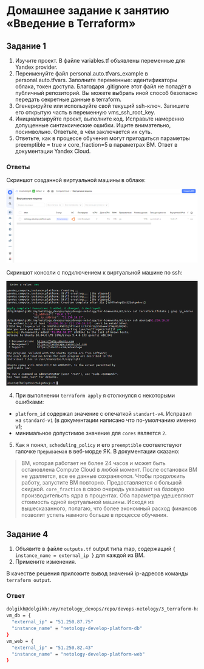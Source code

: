 # Домашнее задание к занятию «Введение в Terraform»

## Задание 1

1. Изучите проект. В файле variables.tf объявлены переменные для Yandex provider.
2. Переименуйте файл personal.auto.tfvars_example в personal.auto.tfvars. Заполните переменные: идентификаторы облака, токен доступа. Благодаря .gitignore этот файл не попадёт в публичный репозиторий. Вы можете выбрать иной способ безопасно передать секретные данные в terraform.
3. Сгенерируйте или используйте свой текущий ssh-ключ. Запишите его открытую часть в переменную vms_ssh_root_key.
4. Инициализируйте проект, выполните код. Исправьте намеренно допущенные синтаксические ошибки. Ищите внимательно, посимвольно. Ответьте, в чём заключается их суть.
5. Ответьте, как в процессе обучения могут пригодиться параметры preemptible = true и core_fraction=5 в параметрах ВМ. Ответ в документации Yandex Cloud.

### Ответы

Скриншот созданной виртуальной машины в облаке:

![task_2_1](img/task_2_1.png)

Скриншот консоли с подключением к виртуальной машине по ssh:

![task_2_2](img/task_2_2.png)

4. При выполнении `terraform apply` я столкнулся с некоторыми ошибками:
- `platform_id` содержал значение с опечаткой `standart-v4`. Исправил на `standard-v1` (в документации написано что по-умолчанию именно v1;
- минимальное допустимое значение для `cores` является `2`.

5. Как я понял, `scheduling_policy` и его `preemptible` соответствуют галочке `Прерываемая` в веб-морде ЯК. В документации сказано:
> ВМ, которая работает не более 24 часов и может быть остановлена Compute Cloud в любой момент. После остановки ВМ не удаляется, все ее данные сохраняются. Чтобы продолжить работу, запустите ВМ повторно. Предоставляется с большой скидкой.
`core_fraction` в свою очередь указывает на базовую производительсть ядра в процентах. Оба параметра удешевляют стоимость одной виртуальной машины. 
Исходя из вышесказанного, полагаю, что более экономный расход финансов позволит успеть намного больше в процессе обучения.

## Задание 4

1. Объявите в файле `outputs.tf` output типа map, содержащий `{ instance_name = external_ip }` для каждой из ВМ.
2. Примените изменения.

В качестве решения приложите вывод значений ip-адресов команды `terraform output`.

### Ответ

```bash
dolgikh@dolgikh:/my/netology_devops/repo/devops-netology/3_terraform-homeworks/tf_02/src> terraform output
vm_db = {
  "external_ip" = "51.250.87.75"
  "instance_name" = "netology-develop-platform-db"
}
vm_web = {
  "external_ip" = "51.250.82.43"
  "instance_name" = "netology-develop-platform-web"
}
```


